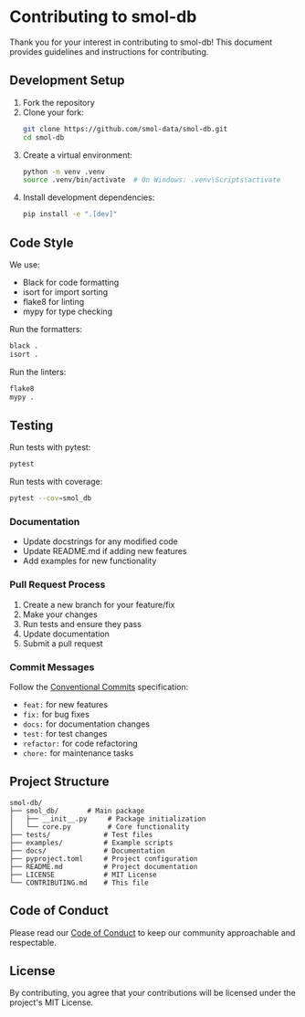 # Contributing to smol-db

Thank you for your interest in contributing to smol-db! This document provides guidelines and instructions for contributing.

## Development Setup

1. Fork the repository
2. Clone your fork:
   ```bash
   git clone https://github.com/smol-data/smol-db.git
   cd smol-db
   ```
3. Create a virtual environment:
   ```bash
   python -m venv .venv
   source .venv/bin/activate  # On Windows: .venv\Scripts\activate
   ```
4. Install development dependencies:
   ```bash
   pip install -e ".[dev]"
   ```

## Code Style

We use:
- Black for code formatting
- isort for import sorting
- flake8 for linting
- mypy for type checking

Run the formatters:
```bash
black .
isort .
```

Run the linters:
```bash
flake8
mypy .
```

## Testing

Run tests with pytest:
```bash
pytest
```

Run tests with coverage:
```bash
pytest --cov=smol_db
```

### Documentation

- Update docstrings for any modified code
- Update README.md if adding new features
- Add examples for new functionality

### Pull Request Process

1. Create a new branch for your feature/fix
2. Make your changes
3. Run tests and ensure they pass
4. Update documentation
5. Submit a pull request

### Commit Messages

Follow the [Conventional Commits](https://www.conventionalcommits.org/) specification:
- `feat:` for new features
- `fix:` for bug fixes
- `docs:` for documentation changes
- `test:` for test changes
- `refactor:` for code refactoring
- `chore:` for maintenance tasks

## Project Structure

```
smol-db/
├── smol_db/       # Main package
│   ├── __init__.py     # Package initialization
│   └── core.py         # Core functionality
├── tests/             # Test files
├── examples/          # Example scripts
├── docs/              # Documentation
├── pyproject.toml     # Project configuration
├── README.md          # Project documentation
├── LICENSE            # MIT License
└── CONTRIBUTING.md    # This file
```

## Code of Conduct

Please read our [Code of Conduct](CODE_OF_CONDUCT.md) to keep our community approachable and respectable.

## License

By contributing, you agree that your contributions will be licensed under the project's MIT License.
